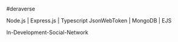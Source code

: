 #deraverse

Node.js | Express.js | Typescript
JsonWebToken | MongoDB | EJS

In-Development-Social-Network